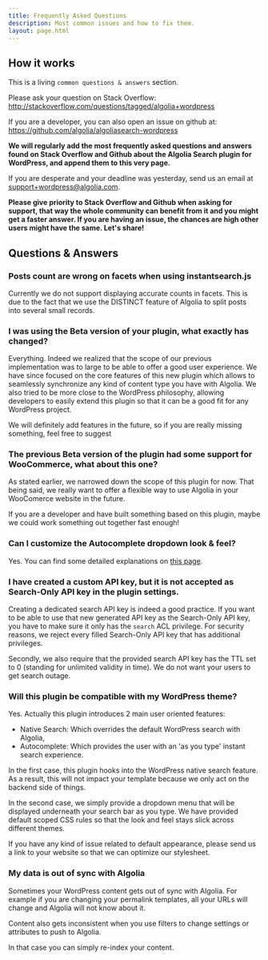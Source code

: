 ```yaml
---
title: Frequently Asked Questions
description: Most common issues and how to fix them.
layout: page.html
---
```

## How it works

This is a living `common questions & answers` section.

Please ask your question on Stack Overflow: http://stackoverflow.com/questions/tagged/algolia+wordpress

If you are a developer, you can also open an issue on github at: https://github.com/algolia/algoliasearch-wordpress

**We will regularly add the most frequently asked questions and answers found on Stack Overflow and Github about the Algolia Search plugin for WordPress, and append them to this very page.**

If you are desperate and your deadline was yesterday, send us an email at [support+wordpress@algolia.com](mailto:support+wordpress@algolia.com).

**Please give priority to Stack Overflow and Github when asking for support, that way the whole community can benefit from it and you might get a faster answer. If you are having an issue, the chances are high other users might have the same. Let's share!**


## Questions & Answers

### Posts count are wrong on facets when using instantsearch.js

Currently we do not support displaying accurate counts in facets. This is due to the fact that we use the DISTINCT feature of Algolia to split posts into several small records.

### I was using the Beta version of your plugin, what exactly has changed?

Everything. Indeed we realized that the scope of our previous implementation was to large to be able to offer a good user experience.
We have since focused on the core features of this new plugin which allows to seamlessly synchronize any kind of content type you have with Algolia.
We also tried to be more close to the WordPress philosophy, allowing developers to easily extend this plugin so that it can be a good fit for any WordPress project.

We will definitely add features in the future, so if you are really missing something, feel free to suggest

### The previous Beta version of the plugin had some support for WooCommerce, what about this one?

As stated earlier, we narrowed down the scope of this plugin for now. That being said, we really want to offer a flexible way to use Algolia in your WooComerce website in the future.

If you are a developer and have built something based on this plugin, maybe we could work something out together fast enough!

### Can I customize the Autocomplete dropdown look & feel?

Yes. You can find some detailed explanations on [this page](customize-autocomplete.html).

### I have created a custom API key, but it is not accepted as Search-Only API key in the plugin settings.

Creating a dedicated search API key is indeed a good practice. If you want to be able to use that new generated API key as the Search-Only API key, you have to make sure it only has the `search` ACL privilege.
For security reasons, we reject every filled Search-Only API key that has additional privileges.

Secondly, we also require that the provided search API key has the TTL set to 0 (standing for unlimited validity in time). We do not want your users to get search outage.

### Will this plugin be compatible with my WordPress theme?

Yes. Actually this plugin introduces 2 main user oriented features:
- Native Search: Which overrides the default WordPress search with Algolia,
- Autocomplete: Which provides the user with an 'as you type' instant search experience.

In the first case, this plugin hooks into the WordPress native search feature. As a result, this will not impact your template because we only act on the backend side of things.

In the second case, we simply provide a dropdown menu that will be displayed underneath your search bar as you type. We have provided default scoped CSS rules so that the look and feel stays slick across different themes.

If you have any kind of issue related to default appearance, please send us a link to your website so that we can optimize our stylesheet.

### My data is out of sync with Algolia

Sometimes your WordPress content gets out of sync with Algolia. For example if you are changing your permalink templates, all your URLs will change and Algolia will not know about it.

Content also gets inconsistent when you use filters to change settings or attributes to push to Algolia.

In that case you can simply re-index your content.

